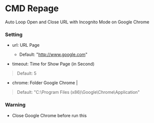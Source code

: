 # CMD Repage
Auto Loop Open and Close URL with Incognito Mode on Google Chrome

### Setting
- url: URL Page
  - Default: "http://www.google.com"


- timeout: Time for Show Page (in Second)
> Default: 5


- chrome: Folder Google Chrome | 
> Default: "C:\Program Files (x86)\Google\Chrome\Application\"

### Warning
- Close Google Chrome before run this
